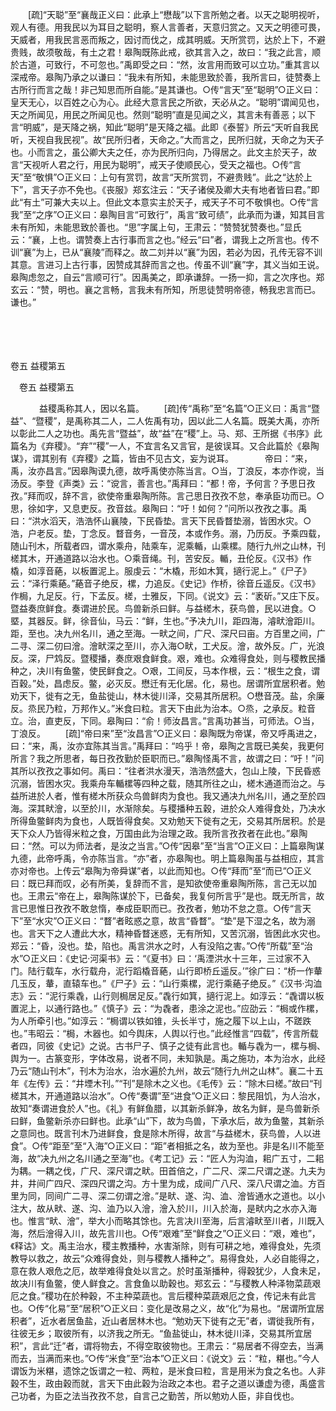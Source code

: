 <!-- { "loadSidebar": true } -->
　　[疏]“天聪”至“襄哉正义曰：此承上“懋哉”以下言所勉之者。以天之聪明视听，观人有德。用我民以为耳目之聪明，察人言善者，天意归赏之。又天之明德可畏，天威者，用我民言恶而叛之，因讨而伐之，成其明威。天所赏罚，达於上下，不避贵贱，故须敬哉，有土之君！皋陶既陈此戒，欲其言入之，故曰：“我之此言，顺於古道，可致行，不可忽也。”禹即受之曰：“然，汝言用而致可以立功。”重其言以深戒帝。皋陶乃承之以谦曰：“我未有所知，未能思致於善，我所言曰，徒赞奏上古所行而言之哉！非己知思而所自能。”是其谦也。○传“言天”至“聪明”○正义曰：皇天无心，以百姓之心为心。此经大意言民之所欲，天必从之。“聪明”谓闻见也，天之所闻见，用民之所闻见也。然则“聪明”直是见闻之义，其言未有善恶；以下言“明威”，是天降之祸，知此“聪明”是天降之福。此即《泰誓》所云“天听自我民听，天视自我民视”。故“民所归者，天命之。”大而言之，民所归就，天命之为天子也。小而言之，虽公卿大夫之任，亦为民所归向，乃得居之。此文主於天子，故言“天视听人君之行，用民为聪明”，戒天子使顺民心，受天之福也。○传“言天”至“敬惧”○正义曰：上句有赏罚，故言“天所赏罚，不避贵贱”。此之“达於上下”，言天子亦不免也。《丧服》郑玄注云：“天子诸侯及卿大夫有地者皆曰君。”即此“有土”可兼大夫以上。但此文本意实主於天子，戒天子不可不敬惧也。○传“言我”至“之序”○正义曰：皋陶目言“可致行”，禹言“致可绩”，此承而为谦，知其目言未有所知，未能思致於善也。“思”字属上句，王肃云：“赞赞犹赞奏也。”显氏云：“襄，上也。谓赞奏上古行事而言之也。”经云“曰”者，谓我上之所言也。传不训“襄”为上，已从“襄陵”而释之。故二刘并以“襄”为因，若必为因，孔传无容不训其意。言进习上古行事，因赞成其辞而言之也。传虽不训“襄”字，其义当如王说。皋陶虑忽之，自云“言顺可行”。因禹美之，即承谦辞。一扬一抑，言之次序也。郑玄云：“赞，明也。襄之言畅，言我未有所知，所思徒赞明帝德，畅我忠言而已。谦也。” 

　

　 

卷五 益稷第五 

　卷五 益稷第五 　 

　
　　益稷禹称其人，因以名篇。 
　　[疏]传“禹称”至“名篇”○正义曰：禹言“暨益”、“暨稷”，是禹称其二人，二人佐禹有功，因以此二人名篇。既美大禹，亦所以彰此二人之功也。禹先言“暨益”，故“益”在“稷”上。马、郑、王所据《书序》此篇名为《弃稷》。“弃”“稷”一人，不宜言名又言官，是彼误耳。又合此篇於《皋陶谋》，谓其别有《弃稷》之篇，皆由不见古文，妄为说耳。
　
　　帝曰：“来，禹，汝亦昌言。”因皋陶谟九德，故呼禹使亦陈当言。○当，丁浪反，本亦作谠，当汤反。李登《声类》云：“谠言，善言也。”禹拜曰：“都！帝，予何言？予思日孜孜。”拜而叹，辞不言，欲使帝重皋陶所陈。言己思日孜孜不怠，奉承臣功而已。○思，徐如字，又息吏反。孜音兹。皋陶曰：“吁！如何？”问所以孜孜之事。禹曰：“洪水滔天，浩浩怀山襄陵，下民昏垫。言天下民昏瞀垫溺，皆困水灾。○浩，户老反。垫，丁念反。瞀音务，一音茂，本或作务。溺，乃历反。予乘四载，随山刊木，所载者四，谓水乘舟，陆乘车，泥乘輴，山乘樏。随行九州之山林，刊槎其木，开通道路以治水也。○乘音绳。刊，苦安反。輴，丑伦反。《汉书》作橇，如淳音蕝，以板置泥上。服虔云：“木橇，形如木箕，擿行泥上。”《尸子》云：“泽行乘蕝。”蕝音子绝反，樏，力追反。《史记》作桥，徐音丘遥反。《汉书》作梮，九足反。行，下孟反。槎，士雅反，下同。《说文》云：“袤斫。”又庄下反。暨益奏庶鲜食。奏谓进於民。鸟兽新杀曰鲜。与益槎木，获鸟兽，民以进食。○塈，其器反。鲜，徐音仙，马云：“鲜，生也。”予决九川，距四海，濬畎澮距川。距，至也。决九州名川，通之至海。一畎之间，广尺、深尺曰亩。方百里之间，广二寻、深二仞曰澮。澮畎深之至川，亦入海○畎，工犬反。澮，故外反。广，光浪反。深，尸鸩反。暨稷播，奏庶艰食鲜食。艰，难也。众难得食处，则与稷教民播种之，决川有鱼鳖，使民鲜食之。○艰，工间反，马本作根，云：“根生之食，谓百穀。”处，昌虑反。鳖，必灭反。懋迁有无化居。化，易也。居谓所宜居积者。勉劝天下，徙有之无，鱼盐徙山，林木徙川泽，交易其所居积。○懋音茂。盐，余廉反。烝民乃粒，万邦作乂。”米食曰粒。言天下由此为治本。○烝，之承反。粒音立。治，直吏反，下同。皋陶曰：“俞！师汝昌言。”言禹功甚当，可师法。○当，丁浪反。 
　　[疏]“帝曰来”至“汝昌言”○正义曰：皋陶既为帝谋，帝又呼禹进之，曰：“来，禹，汝亦宜陈其当言。”禹拜曰：“呜乎！帝，皋陶之言既已美矣，我更何所言？我之所思者，每日孜孜勤於臣职而已。”皋陶怪禹不言，故谓之曰：“吁！”问其所以孜孜之事如何。禹曰：“往者洪水漫天，浩浩然盛大，包山上陵，下民昏惑沉溺，皆困水灾。我乘舟车輴樏等四种之载，随其所往之山，槎木通道而治之。与益所进於人者，惟有槎木所获众鸟兽鲜肉为食也。我又通决九州名川，通之至於四海。深其畎澮，以至於川，水渐除矣。与稷播种五穀，进於众人难得食处，乃决水所得鱼鳖鲜肉为食也，人既皆得食矣。又劝勉天下徙有之无，交易其所居积。於是天下众人乃皆得米粒之食，万国由此为治理之政。我所言孜孜者在此也。”皋陶曰：“然。可以为师法者，是汝之当言。”○传“因皋”至“当言”○正义曰：上篇皋陶谋九德，此帝呼禹，令亦陈当言。“亦”者，亦皋陶也。明上篇皋陶虽与益相应，其言亦对帝也。上传云“皋陶为帝舜谋”者，以此而知也。○传“拜而”至“而已”○正义曰：既已拜而叹，必有所美，复辞而不言，是知欲使帝重皋陶所陈，言己无以加也。王肃云“帝在上，皋陶陈谋於下，已备矣，我复何所言乎”是也。既无所言，故言已思惟日孜孜不敢怠惰，奉成臣职而已。孜孜者，勉功不怠之意。○传“言天下”至“水灾”○正义曰：“瞀”者眩惑之意，故言“昏瞀”。“垫”是下湿之名，故为溺也。言天下之人遭此大水，精神昏瞀迷惑，无有所知，又苦沉溺，皆困此水灾也。郑云：“昏，没也。垫，陷也。禹言洪水之时，人有没陷之害。”○传“所载”至“治水”○正义曰：《史记·河渠书》云：“《夏书》曰：‘禹湮洪水十三年，三过家不入门。陆行载车，水行载舟，泥行蹈橇音蕝，山行即桥丘遥反。’”徐广曰：“桥一作輂几玉反，輂，直辕车也。”《尸子》云：“山行乘樏，泥行乘蕝子绝反。”《汉书·沟洫志》云：“泥行乘毳，山行则梮居足反。”毳行如箕，擿行泥上。如淳云：“毳谓以板置泥上，以通行路也。”《慎子》云：“为毳者，患涂之泥也。”应劭云：“梮或作樏，为人所牵引也。”如淳云：“梮谓以铁如锥，头长半寸，施之履下以上山，不蹉跌也。”韦昭云：“梮，木器也。如今舆床，人舆以行也。”此经惟言“四载”，传言所载者四，同彼《史记》之说。古书尸子、慎子之徒有此言也。輴与毳为一，樏与梮、舆为一。古篆变形，字体改易，说者不同，未知孰是。禹之施功，本为治水，此经乃云“随山刊木”，刊木为治水，治水遍於九州，故云“随行九州之山林”。襄二十五年《左传》云：“井堙木刊。”“刊”是除木之义也。《毛传》云：“除木曰槎。”故曰“刊槎其木，开通道路以治水”。○传“奏谓”至“进食”○正义曰：黎民阻饥，为人治水，故知“奏谓进食於人”也。《礼》有鲜鱼腊，以其新杀鲜净，故名为鲜，是鸟兽新杀曰鲜，鱼鳖新杀亦曰鲜也。此承“山”下，故为鸟兽，下承水后，故为鱼鳖，其新杀之意同也。既言刊木乃进鲜食，食是除木所得，故言“与益槎木，获鸟兽，人以进食”。○传“距至”至“入海”○正义曰：“距”者相抵之名，故为至也。非是名川不能至海，故“决九州之名川通之至海”也。《考工记》云：“匠人为沟洫，耜广五寸，二耜为耦。一耦之伐，广尺、深尺谓之畎。田首倍之，广二尺、深二尺谓之遂。九夫为井，井间广四尺、深四尺谓之沟。方十里为成，成间广八尺、深八尺谓之洫。方百里为同，同间广二寻、深二仞谓之澮。”是畎、遂、沟、洫、澮皆通水之道也。以小注大，故从畎、遂、沟、洫乃以入澮，澮入於川，川入於海，是畎内之水亦入海也。惟言“畎、澮”，举大小而略其馀也。先言决川至海，后言濬畎至川者，川既入海，然后澮得入川，故先言川也。○传“艰难”至“鲜食之”○正义曰：“艰，难也”，《释诂》文。禹主治水，稷主教播种，水害渐除，则有可耕之地，难得食处，先须教导以救之，故云“众难得食处，则与稷教人播种之”。易得食处，人必自能得之，意在救人艰危之厄，故举难得食处以言之。於时虽渐播种，得穀犹少，人食未足，故决川有鱼鳖，使人鲜食之。言食鱼以助穀也。郑玄云：“与稷教人种泽物菜蔬艰厄之食。”稷功在於种穀，不主种菜蔬也。言后稷种菜蔬艰厄之食，传记未有此言也。○传“化易”至“居积”○正义曰：变化是改易之义，故“化”为易也。“居谓所宜居积者”，近水者居鱼盐，近山者居林木也。“勉劝天下徙有之无”者，谓徙我所有，往彼无乡；取彼所有，以济我之所无。“鱼盐徙山，林木徙川泽，交易其所宜居积”，言此“迁”者，谓将物去，不得空取彼物也。王肃云：“易居者不得空去，当满而去，当满而来也。”○传“米食”至“治本”○正义曰：《说文》云：“粒，糂也。”今人谓饭为米糂，遗馀之饭谓之一粒、两粒，是米食曰粒，言是用米为食之名也。人非穀不生，政由穀而就，言天下由此穀为治政之本也。君子之道以谦虚为德，禹盛言己功者，为臣之法当孜孜不怠，自言己之勤苦，所以勉劝人臣，非自伐也。
　
